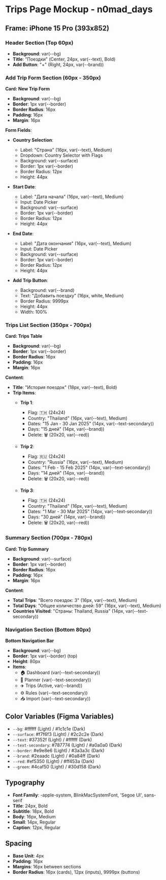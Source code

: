 # Trips Page Mockup - n0mad_days

## Frame: iPhone 15 Pro (393x852)

### Header Section (Top 60px)
- **Background**: var(--bg)
- **Title**: "Поездки" (Center, 24px, var(--text), Bold)
- **Add Button**: "+" (Right, 24px, var(--brand))

### Add Trip Form Section (60px - 350px)
**Card: New Trip Form**
- **Background**: var(--bg)
- **Border**: 1px var(--border)
- **Border Radius**: 16px
- **Padding**: 16px
- **Margin**: 16px

**Form Fields**:
- **Country Selection**:
  - Label: "Страна" (16px, var(--text), Medium)
  - Dropdown: Country Selector with Flags
  - Background: var(--surface)
  - Border: 1px var(--border)
  - Border Radius: 12px
  - Height: 44px

- **Start Date**:
  - Label: "Дата начала" (16px, var(--text), Medium)
  - Input: Date Picker
  - Background: var(--surface)
  - Border: 1px var(--border)
  - Border Radius: 12px
  - Height: 44px

- **End Date**:
  - Label: "Дата окончания" (16px, var(--text), Medium)
  - Input: Date Picker
  - Background: var(--surface)
  - Border: 1px var(--border)
  - Border Radius: 12px
  - Height: 44px

- **Add Trip Button**:
  - Background: var(--brand)
  - Text: "Добавить поездку" (16px, white, Medium)
  - Border Radius: 9999px
  - Height: 44px
  - Width: 100%

### Trips List Section (350px - 700px)
**Card: Trips Table**
- **Background**: var(--bg)
- **Border**: 1px var(--border)
- **Border Radius**: 16px
- **Padding**: 16px
- **Margin**: 16px

**Content**:
- **Title**: "История поездок" (18px, var(--text), Bold)
- **Trip Items**:
  - **Trip 1**:
    - Flag: 🇹🇭 (24x24)
    - Country: "Thailand" (16px, var(--text), Medium)
    - Dates: "15 Jan - 30 Jan 2025" (14px, var(--text-secondary))
    - Days: "15 дней" (14px, var(--brand))
    - Delete: 🗑️ (20x20, var(--red))
  
  - **Trip 2**:
    - Flag: 🇷🇺 (24x24)
    - Country: "Russia" (16px, var(--text), Medium)
    - Dates: "1 Feb - 15 Feb 2025" (14px, var(--text-secondary))
    - Days: "14 дней" (14px, var(--brand))
    - Delete: 🗑️ (20x20, var(--red))
  
  - **Trip 3**:
    - Flag: 🇹🇭 (24x24)
    - Country: "Thailand" (16px, var(--text), Medium)
    - Dates: "1 Mar - 30 Mar 2025" (14px, var(--text-secondary))
    - Days: "30 дней" (14px, var(--brand))
    - Delete: 🗑️ (20x20, var(--red))

### Summary Section (700px - 780px)
**Card: Trip Summary**
- **Background**: var(--surface)
- **Border**: 1px var(--border)
- **Border Radius**: 16px
- **Padding**: 16px
- **Margin**: 16px

**Content**:
- **Total Trips**: "Всего поездок: 3" (16px, var(--text), Medium)
- **Total Days**: "Общее количество дней: 59" (16px, var(--text), Medium)
- **Countries Visited**: "Страны: Thailand, Russia" (14px, var(--text-secondary))

### Navigation Section (Bottom 80px)
**Bottom Navigation Bar**
- **Background**: var(--bg)
- **Border**: 1px var(--border) (top)
- **Height**: 80px
- **Items**:
  - 🏠 Dashboard (var(--text-secondary))
  - 📅 Planner (var(--text-secondary))
  - ✈️ Trips (Active, var(--brand))
  - ⚙️ Rules (var(--text-secondary))
  - 📥 Import (var(--text-secondary))

## Color Variables (Figma Variables)
- `--bg`: #ffffff (Light) / #1c1c1e (Dark)
- `--surface`: #f7f6f3 (Light) / #2c2c2e (Dark)
- `--text`: #37352f (Light) / #ffffff (Dark)
- `--text-secondary`: #787774 (Light) / #a0a0a0 (Dark)
- `--border`: #e9e8e6 (Light) / #3a3a3c (Dark)
- `--brand`: #2eaadc (Light) / #0a84ff (Dark)
- `--red`: #ef5350 (Light) / #ff453a (Dark)
- `--green`: #4caf50 (Light) / #30d158 (Dark)

## Typography
- **Font Family**: -apple-system, BlinkMacSystemFont, 'Segoe UI', sans-serif
- **Title**: 24px, Bold
- **Subtitle**: 18px, Bold
- **Body**: 16px, Medium
- **Small**: 14px, Regular
- **Caption**: 12px, Regular

## Spacing
- **Base Unit**: 4px
- **Padding**: 16px
- **Margins**: 16px between sections
- **Border Radius**: 16px (cards), 12px (inputs), 9999px (buttons)
